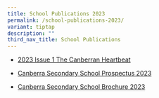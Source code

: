 ```yaml
---
title: School Publications 2023
permalink: /school-publications-2023/
variant: tiptap
description: ""
third_nav_title: School Publications
---
```

<ul data-tight="true" class="tight">
<li>
<p><a href="/files/2023/2023_Issue_1_The_Canberran_Hearbeat.pdf" rel="noopener noreferrer nofollow" target="_blank">2023 Issue 1 The Canberran Heartbeat</a>
</p>
</li>
<li>
<p><a href="/files/2023/2023_Issue_2_The_Canberran_Hearbeat.pdf" rel="noopener noreferrer nofollow" target="_blank">Canberra Secondary School Prospectus 2023</a>
</p>
</li>
<li>
<p><a href="/files/2023/Canberra_Brochure_2023.pdf" rel="noopener noreferrer nofollow" target="_blank">Canberra Secondary School Brochure 2023</a>
</p>
</li>
</ul>
<p></p>
